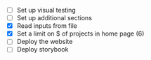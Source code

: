 - [ ] Set up visual testing
- [ ] Set up additional sections
- [x] Read inputs from file
- [x] Set a limit on $ of projects in home page (6)
- [ ] Deploy the website
- [ ] Deploy storybook

